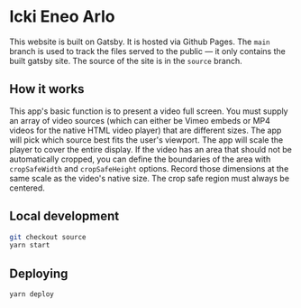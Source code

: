 # Icki Eneo Arlo

This website is built on Gatsby. It is hosted via Github Pages. The `main` branch is used to track the files served to the public — it only contains the built gatsby site. The source of the site is in the `source` branch.

## How it works

This app's basic function is to present a video full screen. You must supply an array of video sources (which can either be Vimeo embeds or MP4 videos for the native HTML video player) that are different sizes. The app will pick which source best fits the user's viewport. The app will scale the player to cover the entire display. If the video has an area that should not be automatically cropped, you can define the boundaries of the area with `cropSafeWidth` and `cropSafeHeight` options. Record those dimensions at the same scale as the video's native size. The crop safe region must always be centered. 

## Local development

```sh
git checkout source
yarn start
```

## Deploying

```sh
yarn deploy
```